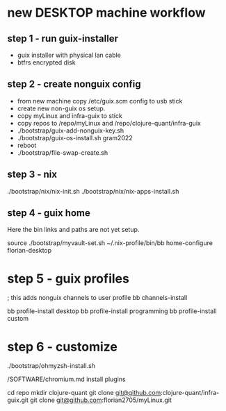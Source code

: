 
# new DESKTOP machine workflow

## step 1 - run guix-installer
- guix installer with physical lan cable 
- btfrs encrypted disk

## step 2 - create nonguix config
- from new machine copy /etc/guix.scm config to usb stick
- create new non-guix os setup.
- copy myLinux and infra-guix to stick
- copy repos to /repo/myLinux and /repo/clojure-quant/infra-guix
- ./bootstrap/guix-add-nonguix-key.sh
- ./bootstrap/guix-os-install.sh gram2022
- reboot
- ./bootstrap/file-swap-create.sh

## step 3 - nix
./bootstrap/nix/nix-init.sh
./bootstrap/nix/nix-apps-install.sh

## step 4 - guix home
Here the bin links and paths are not yet setup.

source ./bootstrap/myvault-set.sh
~/.nix-profile/bin/bb home-configure florian-desktop


# step 5 - guix profiles
; this adds nonguix channels to user profile
bb channels-install 

bb profile-install desktop
bb profile-install programming
bb profile-install custom

# step 6 - customize

./bootstrap/ohmyzsh-install.sh

/SOFTWARE/chromium.md install plugins



cd repo
mkdir clojure-quant
git clone git@github.com:clojure-quant/infra-guix.git
git clone git@github.com:florian2705/myLinux.git

